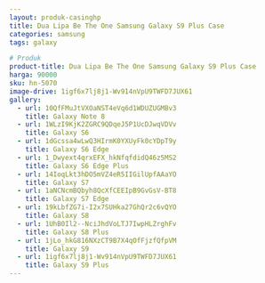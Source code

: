 ```yaml
---
layout: produk-casinghp
title: Dua Lipa Be The One Samsung Galaxy S9 Plus Case
categories: samsung
tags: galaxy

# Produk
product-title: Dua Lipa Be The One Samsung Galaxy S9 Plus Case
harga: 90000
sku: hn-5070
image-drive: 1igf6x7lj8j1-Wv914nVpU9TWFD7JUX61
gallery:
  - url: 10QfFMuJtVXOaNST4eVq6d1WDUZUGMBv3
    title: Galaxy Note 8
  - url: 1WLzI9KjK2ZGRC9QDqeJ5P1UcDJwqVDVv
    title: Galaxy S6
  - url: 1dGcssa4wLwQ3HIrmK0YXUyFk0cYDpT9y
    title: Galaxy S6 Edge
  - url: 1_Dwyext4qrxEFX_hkNfqfdidQ46z5MS2
    title: Galaxy S6 Edge Plus
  - url: 14IoqLkt3hDO5mVZ4eR5IIGilUpfAAaYO
    title: Galaxy S7
  - url: 1aNCNcmBQbyh8QcXfCEEIpB9GvGsV-BT8
    title: Galaxy S7 Edge
  - url: 19kLbfZG7i-I2x7SUHka27GhQr2c6vQYO
    title: Galaxy S8
  - url: 1UhB0Il2--NciJhdVoLTJ7IwpHLZrghFv
    title: Galaxy S8 Plus
  - url: 1jLo_hkG816NXzCT9B7X4qOfFjzfQfpVM
    title: Galaxy S9
  - url: 1igf6x7lj8j1-Wv914nVpU9TWFD7JUX61
    title: Galaxy S9 Plus
---
```

